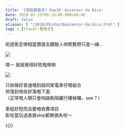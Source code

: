 ```yaml
---
title: '[抱抱葡萄牙] Day10：Ascensor da Bica'
date: 2018-05-15T09:18:00.000+08:00
draft: false
aliases: [ "/2018/05/day10ascensor-da-bica.html" ]
tags : [travel-葡萄牙]
---
```


呃遊客定俾相當價值去體驗人哋啲舊嘢只差一線...  

![](/images/portugal10f.jpg)

嗱～ 我就覺得好把鬼㗎喇  

![](/images/portugal10f1.jpg)

只係條好普通嘅斜路同架電車仔嘅組合  
仲落到唔係好落嘅下面  
（正常嘅人類只會响路軌隔離行樓梯囉，see？）  
  
車程好短而且要嘅收費項目  
影咗當玩過直接skip都無損失啦～  
  

{{<portugal>}}  
